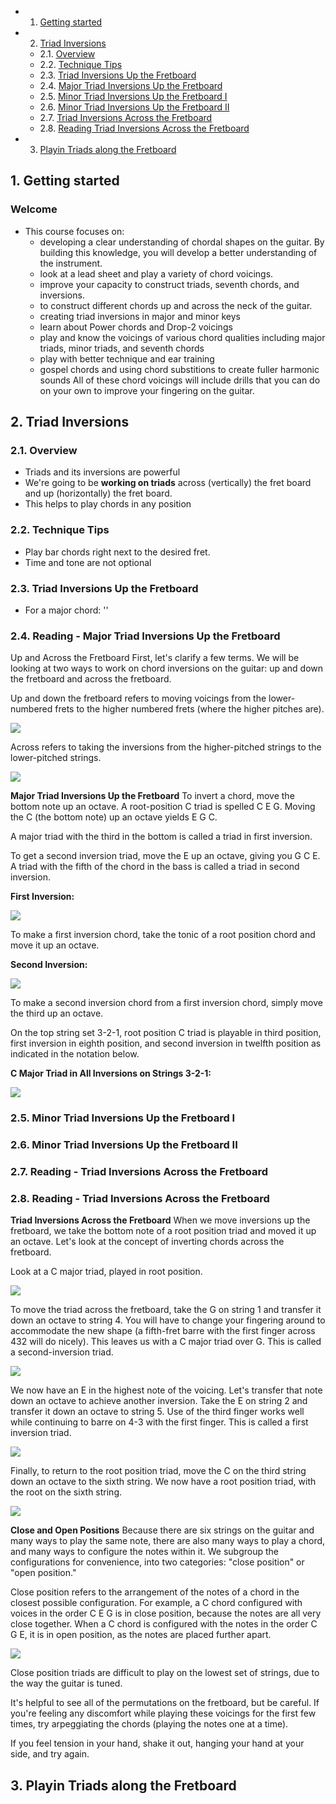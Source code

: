 <!-- vscode-markdown-toc -->
* 1. [Getting started](#Gettingstarted)
* 2. [Triad Inversions](#TriadInversions)
	* 2.1. [Overview](#Overview)
	* 2.2. [Technique Tips](#TechniqueTips)
	* 2.3. [Triad Inversions Up the Fretboard](#TriadInversionsUptheFretboard)
	* 2.4. [Major Triad Inversions Up the Fretboard](#MajorTriadInversionsUptheFretboard)
	* 2.5. [Minor Triad Inversions Up the Fretboard I](#MinorTriadInversionsUptheFretboardI)
	* 2.6. [Minor Triad Inversions Up the Fretboard II](#MinorTriadInversionsUptheFretboardII)
	* 2.7. [Triad Inversions Across the Fretboard](#TriadInversionsAcrosstheFretboard)
	* 2.8. [Reading Triad Inversions Across the Fretboard](#ReadingTriadInversionsAcrosstheFretboard)
* 3. [Playin Triads along the Fretboard](#PlayinTriadsalongtheFretboard)

<!-- vscode-markdown-toc-config
	numbering=true
	autoSave=true
	/vscode-markdown-toc-config -->
<!-- /vscode-markdown-toc -->

##  1. <a name='Gettingstarted'></a>Getting started

### Welcome
- This course focuses on:
  - developing a clear understanding of chordal shapes on the guitar. By building this knowledge, you will develop a better understanding of the instrument. 
  - look at a lead sheet and play a variety of chord voicings. 
  - improve your capacity to construct triads, seventh chords, and inversions. 
  - to construct different chords up and across the neck of the guitar.
  - creating triad inversions in major and minor keys
  - learn about Power chords and Drop-2 voicings
  - play and know the voicings of various chord qualities including major triads, minor triads, and seventh chords
  - play with better technique and ear training
  - gospel chords and using chord substitions to create fuller harmonic sounds All of these chord voicings will include drills that you can do on your own to improve your fingering on the guitar.

##  2. <a name='TriadInversions'></a>Triad Inversions

###  2.1. <a name='Overview'></a>Overview
- Triads and its inversions are powerful
- We're going to be **working on triads** across (vertically) the fret board and up (horizontally) the fret board.
- This helps to play chords in any position

###  2.2. <a name='TechniqueTips'></a>Technique Tips
- Play bar chords right next to the desired fret.
- Time and tone are not optional

###  2.3. <a name='TriadInversionsUptheFretboard'></a>Triad Inversions Up the Fretboard
- For a major chord: ''

###  2.4. <a name='MajorTriadInversionsUptheFretboard'></a> Reading - Major Triad Inversions Up the Fretboard

Up and Across the Fretboard
First, let's clarify a few terms. We will be looking at two ways to work on chord inversions on the guitar: up and down the fretboard and across the fretboard.

Up and down the fretboard refers to moving voicings from the lower-numbered frets to the higher numbered frets (where the higher pitches are).

![](/Music/HowToPlayGuitarSpec/03-GuitarChordVoicings/uploads/001.png)

Across refers to taking the inversions from the higher-pitched strings to the lower-pitched strings.

![](/Music/HowToPlayGuitarSpec/03-GuitarChordVoicings/uploads/002.png)

**Major Triad Inversions Up the Fretboard**
To invert a chord, move the bottom note up an octave. A root-position C triad is spelled C E G. Moving the C (the bottom note) up an octave yields E G C. 

A major triad with the third in the bottom is called a triad in first inversion. 

To get a second inversion triad, move the E up an octave, giving you G C E. A triad with the fifth of the chord in the bass is called a triad in second inversion.

**First Inversion:**

![](/Music/HowToPlayGuitarSpec/03-GuitarChordVoicings/uploads/003.png)

To make a first inversion chord, take the tonic of a root position chord and move it up an octave.

**Second Inversion:**

![](/Music/HowToPlayGuitarSpec/03-GuitarChordVoicings/uploads/004.png)

To make a second inversion chord from a first inversion chord, simply move the third up an octave.

On the top string set 3-2-1, root position C triad is playable in third position, first inversion in eighth position, and second inversion in twelfth position as indicated in the notation below.

**C Major Triad in All Inversions on Strings 3-2-1:**

![](/Music/HowToPlayGuitarSpec/03-GuitarChordVoicings/uploads/005.png)

###  2.5. <a name='MinorTriadInversionsUptheFretboardI'></a>Minor Triad Inversions Up the Fretboard I

###  2.6. <a name='MinorTriadInversionsUptheFretboardII'></a>Minor Triad Inversions Up the Fretboard II

###  2.7. <a name='TriadInversionsAcrosstheFretboard'></a> Reading - Triad Inversions Across the Fretboard

###  2.8. <a name='ReadingTriadInversionsAcrosstheFretboard'></a> Reading - Triad Inversions Across the Fretboard

**Triad Inversions Across the Fretboard**
When we move inversions up the fretboard, we take the bottom note of a root position triad and moved it up an octave. Let's look at the concept of inverting chords across the fretboard.

Look at a C major triad, played in root position.

![](/Music/HowToPlayGuitarSpec/03-GuitarChordVoicings/uploads/006.png)

To move the triad across the fretboard, take the G on string 1 and transfer it down an octave to string 4. You will have to change your fingering around to accommodate the new shape (a fifth-fret barre with the first finger across 432 will do nicely). This leaves us with a C major triad over G. This is called a second-inversion triad.

![](/Music/HowToPlayGuitarSpec/03-GuitarChordVoicings/uploads/007.png)

We now have an E in the highest note of the voicing. Let's transfer that note down an octave to achieve another inversion. Take the E on string 2 and transfer it down an octave to string 5. Use of the third finger works well while continuing to barre on 4-3 with the first finger. This is called a first inversion triad.

![](/Music/HowToPlayGuitarSpec/03-GuitarChordVoicings/uploads/008.png)

Finally, to return to the root position triad, move the C on the third string down an octave to the sixth string. We now have a root position triad, with the root on the sixth string.

![](/Music/HowToPlayGuitarSpec/03-GuitarChordVoicings/uploads/009.png)

**Close and Open Positions**
Because there are six strings on the guitar and many ways to play the same note, there are also many ways to play a chord, and many ways to configure the notes within it. We subgroup the configurations for convenience, into two categories: "close position" or "open position." 

Close position refers to the arrangement of the notes of a chord in the closest possible configuration. For example, a C chord configured with voices in the order C E G is in close position, because the notes are all very close together. When a C chord is configured with the notes in the order C G E, it is in open position, as the notes are placed further apart.


![](/Music/HowToPlayGuitarSpec/03-GuitarChordVoicings/uploads/010.png)

Close position triads are difficult to play on the lowest set of strings, due to the way the guitar is tuned. 

It's helpful to see all of the permutations on the fretboard, but be careful. If you're feeling any discomfort while playing these voicings for the first few times, try arpeggiating the chords (playing the notes one at a time). 

If you feel tension in your hand, shake it out, hanging your hand at your side, and try again.

##  3. <a name='PlayinTriadsalongtheFretboard'></a>Playin Triads along the Fretboard